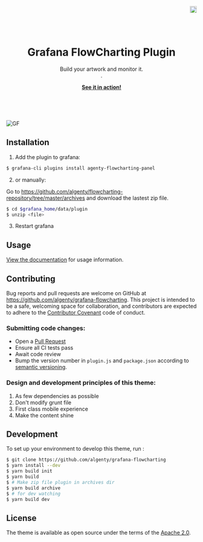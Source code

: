 <p align="right">
    <a href="https://badge.fury.io/gh/algenty%2Fgrafana-flowcharting"><img src="https://badge.fury.io/gh/algenty%2Fgrafana-flowcharting.svg" alt="GitHub version" height="18"></a>
</p>
<br><br>
<p align="center">
    <h1 align="center">Grafana FlowCharting Plugin</h1>
    <p align="center">Build your artwork and monitor it.<br>.</p>
    <p align="center"><strong><a href="https://algenty.github.io/grafana-flowcharting/">See it in action!</a></strong></p>
    <br><br><br>
</p>

![GF](https://github.com/algenty/flowcharting-repository/blob/master/images/fc_archi_example.png?raw=true)

## Installation

1. Add the plugin to grafana:

```sh
$ grafana-cli plugins install agenty-flowcharting-panel
```

2. or manually:

Go to https://github.com/algenty/flowcharting-repository/tree/master/archives and download the lastest zip file.  

```sh
$ cd $grafana_home/data/plugin
$ unzip <file>
```

3. Restart grafana

## Usage

[View the documentation](https://algenty.github.io/grafana-flowcharting/) for usage information.

## Contributing

Bug reports and pull requests are welcome on GitHub at https://github.com/algenty/grafana-flowcharting. This project is intended to be a safe, welcoming space for collaboration, and contributors are expected to adhere to the [Contributor Covenant](http://contributor-covenant.org) code of conduct.

### Submitting code changes:

- Open a [Pull Request](https://github.com/algenty/grafana-flowcharting/pulls)
- Ensure all CI tests pass
- Await code review
- Bump the version number in `plugin.js` and `package.json` according to [semantic versioning](https://semver.org/).

### Design and development principles of this theme:

1. As few dependencies as possible
2. Don't modify grunt file
3. First class mobile experience
4. Make the content shine

## Development

To set up your environment to develop this theme, run :

```sh
$ git clone https://github.com/algenty/grafana-flowcharting
$ yarn install --dev
$ yarn build init
$ yarn build
$ # Make zip file plugin in archives dir
$ yarn build archive
$ # for dev watching
$ yarn build dev
```


## License

The theme is available as open source under the terms of the [Apache 2.0](https://opensource.org/licenses/Apache-2.0).
